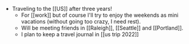 - Traveling to the [[US]] after three years!
  - For [[work]] but of course I'll try to enjoy the weekends as mini vacations (without going too crazy, I need rest).
  - Will be meeting friends in [[Raleigh]], [[Seattle]] and [[Portland]].
  - I plan to keep a travel journal in [[us trip 2022]]
